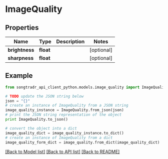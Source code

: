 # ImageQuality


## Properties

Name | Type | Description | Notes
------------ | ------------- | ------------- | -------------
**brightness** | **float** |  | [optional] 
**sharpness** | **float** |  | [optional] 

## Example

```python
from songtradr_api_client_python.models.image_quality import ImageQuality

# TODO update the JSON string below
json = "{}"
# create an instance of ImageQuality from a JSON string
image_quality_instance = ImageQuality.from_json(json)
# print the JSON string representation of the object
print ImageQuality.to_json()

# convert the object into a dict
image_quality_dict = image_quality_instance.to_dict()
# create an instance of ImageQuality from a dict
image_quality_form_dict = image_quality.from_dict(image_quality_dict)
```
[[Back to Model list]](../README.md#documentation-for-models) [[Back to API list]](../README.md#documentation-for-api-endpoints) [[Back to README]](../README.md)


